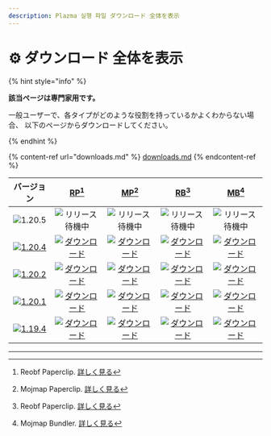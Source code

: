 ```yaml
---
description: Plazma 실행 파일 ダウンロード 全体を表示
---
```


# ⚙️ ダウンロード 全体を表示

{% hint style="info" %}

**該当ページは専門家用です。**

一般ユーザーで、各タイプがどのような役割を持っているかよくわからない場合、
以下のページからダウンロードしてください。

{% endhint %}

{% content-ref url="downloads.md" %}
[downloads.md](downloads.md)
{% endcontent-ref %}

[wtr]: https://badge.plazmamc.org/0/릴리스%20대기중

|                                       バージョン                                       |                            [RP](#user-content-fn-1)[^1]                            |                            [MP](#user-content-fn-2)[^2]                            |                            [RB](#user-content-fn-3)[^3]                            |                            [MB](#user-content-fn-4)[^4]                            |
| :-------------------------------------------------------------------------------: | :--------------------------------------------------------------------------------: | :--------------------------------------------------------------------------------: | :--------------------------------------------------------------------------------: | :--------------------------------------------------------------------------------: |
|                   ![1.20.5](https://badge.plazmamc.org/0/1.20.5)                  |                                   ![リリース待機中][wtr]                                  |                                   ![リリース待機中][wtr]                                  |                                   ![リリース待機中][wtr]                                  |                                   ![リリース待機中][wtr]                                  |
| [![1.20.4](https://badge.plazmamc.org/2/1.20.4)](https://git.plazmamc.org/1.20.4) | [![ダウンロード](https://badge.plazmamc.org/1/ダウンロード)](https://dl.plazmamc.org/1.20.4/0) | [![ダウンロード](https://badge.plazmamc.org/1/ダウンロード)](https://dl.plazmamc.org/1.20.4/1) | [![ダウンロード](https://badge.plazmamc.org/1/ダウンロード)](https://dl.plazmamc.org/1.20.4/2) | [![ダウンロード](https://badge.plazmamc.org/1/ダウンロード)](https://dl.plazmamc.org/1.20.4/3) |
| [![1.20.2](https://badge.plazmamc.org/6/1.20.2)](https://git.plazmamc.org/1.20.2) | [![ダウンロード](https://badge.plazmamc.org/1/ダウンロード)](https://dl.plazmamc.org/1.20.2/0) | [![ダウンロード](https://badge.plazmamc.org/1/ダウンロード)](https://dl.plazmamc.org/1.20.2/1) | [![ダウンロード](https://badge.plazmamc.org/1/ダウンロード)](https://dl.plazmamc.org/1.20.2/2) | [![ダウンロード](https://badge.plazmamc.org/1/ダウンロード)](https://dl.plazmamc.org/1.20.2/3) |
| [![1.20.1](https://badge.plazmamc.org/4/1.20.1)](https://git.plazmamc.org/1.20.1) | [![ダウンロード](https://badge.plazmamc.org/1/ダウンロード)](https://dl.plazmamc.org/1.20.1/0) | [![ダウンロード](https://badge.plazmamc.org/1/ダウンロード)](https://dl.plazmamc.org/1.20.1/1) | [![ダウンロード](https://badge.plazmamc.org/1/ダウンロード)](https://dl.plazmamc.org/1.20.1/2) | [![ダウンロード](https://badge.plazmamc.org/1/ダウンロード)](https://dl.plazmamc.org/1.20.1/3) |
| [![1.19.4](https://badge.plazmamc.org/4/1.19.4)](https://git.plazmamc.org/1.19.4) | [![ダウンロード](https://badge.plazmamc.org/1/ダウンロード)](https://dl.plazmamc.org/1.19.4/0) | [![ダウンロード](https://badge.plazmamc.org/1/ダウンロード)](https://dl.plazmamc.org/1.19.4/1) | [![ダウンロード](https://badge.plazmamc.org/1/ダウンロード)](https://dl.plazmamc.org/1.19.4/2) | [![ダウンロード](https://badge.plazmamc.org/1/ダウンロード)](https://dl.plazmamc.org/1.19.4/3) |

***

[^1]: Reobf Paperclip. [詳しく見る](../administration/getting-started#id-2)

[^2]: Mojmap Paperclip. [詳しく見る](../administration/getting-started#id-2)

[^3]: Reobf Paperclip. [詳しく見る](../administration/getting-started#id-2)

[^4]: Mojmap Bundler. [詳しく見る](../administration/getting-started#id-2)
